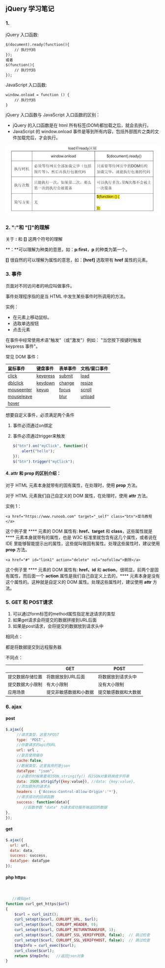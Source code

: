 ## jQuery 学习笔记

### 1.

jQuery 入口函数:

```
$(document).ready(function(){
    // 执行代码
});
或者
$(function(){
    // 执行代码
});
```

JavaScript 入口函数:

```
window.onload = function () {
    // 执行代码
}
```

jQuery 入口函数与 JavaScript 入口函数的区别：

-  jQuery 的入口函数是在 html 所有标签(DOM)都加载之后，就会去执行。
-  JavaScript 的 window.onload 事件是等到所有内容，包括外部图片之类的文件加载完后，才会执行。



![img](%E5%AD%A6%E4%B9%A0%E7%AC%94%E8%AE%B0.assets/20171231003829544.jpeg)



### 2. ":"和 "[]"的理解

关于 **:** 和 **[]** 这两个符号的理解

**：**可以理解为种类的意思，如：**p:first**，**p** 的种类为第一个。

**[]** 很自然的可以理解为属性的意思，如：**[href]** 选取带有 **href** 属性的元素。





### 3. 事件

页面对不同访问者的响应叫做事件。

事件处理程序指的是当 HTML 中发生某些事件时所调用的方法。

实例：

- 在元素上移动鼠标。
- 选取单选按钮
- 点击元素

在事件中经常使用术语"触发"（或"激发"）例如： "当您按下按键时触发 keypress 事件"。

常见 DOM 事件：

| 鼠标事件                                                     | 键盘事件                                                     | 表单事件                                                  | 文档/窗口事件                                             |
| :----------------------------------------------------------- | :----------------------------------------------------------- | :-------------------------------------------------------- | :-------------------------------------------------------- |
| [click](https://www.runoob.com/jquery/event-click.html)      | [keypress](https://www.runoob.com/jquery/event-keypress.html) | [submit](https://www.runoob.com/jquery/event-submit.html) | [load](https://www.runoob.com/jquery/event-load.html)     |
| [dblclick](https://www.runoob.com/jquery/event-dblclick.html) | [keydown](https://www.runoob.com/jquery/event-keydown.html)  | [change](https://www.runoob.com/jquery/event-change.html) | [resize](https://www.runoob.com/jquery/event-resize.html) |
| [mouseenter](https://www.runoob.com/jquery/event-mouseenter.html) | [keyup](https://www.runoob.com/jquery/event-keyup.html)      | [focus](https://www.runoob.com/jquery/event-focus.html)   | [scroll](https://www.runoob.com/jquery/event-scroll.html) |
| [mouseleave](https://www.runoob.com/jquery/event-mouseleave.html) |                                                              | [blur](https://www.runoob.com/jquery/event-blur.html)     | [unload](https://www.runoob.com/jquery/event-unload.html) |
| [hover](https://www.runoob.com/jquery/event-hover.html)      |                                                              |                                                           |                                                           |

想要自定义事件，必须满足两个条件

1. 事件必须通过on绑定

2. 事件必须通过trigger来触发

   ```javascript
   $("btn").on("myClick", function(){
       alert("hello");
   });
   $("btn").trigger("myClick");
   ```

   

#### 4. **attr** 和 **prop** 的区别介绍：

对于 HTML 元素本身就带有的固有属性，在处理时，使用 **prop** 方法。

对于 HTML 元素我们自己自定义的 DOM 属性，在处理时，使用 **attr** 方法。

实例 1：

```
<a href="https://www.runoob.com" target="_self" class="btn">菜鸟教程</a>
```

这个例子里 **** 元素的 DOM 属性有: **href、target** 和 **class**，这些属性就是 **** 元素本身就带有的属性，也是 W3C 标准里就包含有这几个属性，或者说在 IDE 里能够智能提示出的属性，这些就叫做固有属性。处理这些属性时，建议使用 **prop** 方法。

```
<a href="#" id="link1" action="delete" rel="nofollow">删除</a>
```

这个例子里 **** 元素的 DOM 属性有: **href、id** 和 **action**，很明显，前两个是固有属性，而后面一个 **action** 属性是我们自己自定义上去的，**** 元素本身是没有这个属性的。这种就是自定义的 DOM 属性。处理这些属性时，建议使用 **attr** 方法。



### 5. GET 和 POST请求

1. 可以通过form标签的method属性指定发送请求的类型
2. 如果get请求会将提交的数据拼接到URL后面
3. 如果是post请求，会将提交的数据放到请求头中

相同点：

都是将数据提交到远程服务器

不同点：

|                  | GET                    | POST                 |
| ---------------- | ---------------------- | -------------------- |
| 提交数据存储位置 | 将数据放到URL后面      | 将数据放到请求头中   |
| 提交数据大小限制 | 有大小限制             | 没有大小限制         |
| 应用场景         | 提交非敏感数据和小数据 | 提交敏感数据和大数据 |



### 6. ajax



#### post

```js
$.ajax({
     //请求类型，这里为POST
     type: 'POST',
     //你要请求的api的URL
     url: url ,
     //是否使用缓存
     cache:false,
     //数据类型，这里我用的是json
     dataType: "json", 
     //必要的时候需要用JSON.stringify() 将JSON对象转换成字符串
     data: JSON.strigify({key:value}), //data: {key:value}, 
     //添加额外的请求头
     headers : {'Access-Control-Allow-Origin':'*'},
     //请求成功的回调函数
     success: function(data){
        //函数参数 "data" 为请求成功服务端返回的数据
},
});
```



#### get

```javascript
$.ajax({
  url: url,
  data: data,
  success: success,
  dataType: dataType
});
```



#### php https

```php


   //模拟get
function curl_get_https($url)
{
    $curl = curl_init();
    curl_setopt($curl, CURLOPT_URL, $url);
    curl_setopt($curl, CURLOPT_HEADER, 0);
    curl_setopt($curl, CURLOPT_RETURNTRANSFER, 1);
    curl_setopt($curl, CURLOPT_SSL_VERIFYPEER, false);  // 跳过检查
    curl_setopt($curl, CURLOPT_SSL_VERIFYHOST, false);  // 跳过检查
    $tmpInfo = curl_exec($curl);
    curl_close($curl);
    return $tmpInfo;   //返回json对象
}
```

